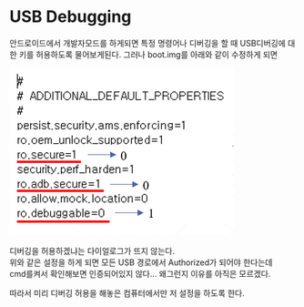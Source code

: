 # USB Debugging

안드로이드에서 개발자모드를 하게되면
특정 명령어나 디버깅을 할 때 USB디버깅에 대한 키를 허용하도록 물어보게된다.
그러나 boot.img를 아래와 같이 수정하게 되면

![boot.img](/img/bootimg.PNG)

디버깅을 허용하겠냐는 다이얼로그가 뜨지 않는다.<br>
위와 같은 설정을 하게 되면 모든 USB 경로에서 Authorized가 되어야 한다는데<br>
cmd를켜서 확인해보면 인증되어있지 않다... 왜그런지 이유를 아직은 모르겠다.<br>

따라서 미리 디버깅 허용을 해놓은 컴퓨터에서만 저 설정을 하도록 한다.